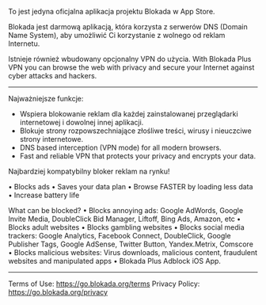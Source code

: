 To jest jedyna oficjalna aplikacja projektu Blokada w App Store.

Blokada jest darmową aplikacją, która korzysta z serwerów DNS (Domain Name System), aby umożliwić Ci korzystanie z wolnego od reklam Internetu.

Istnieje również wbudowany opcjonalny VPN do użycia. With Blokada Plus VPN you can browse the web with privacy and secure your Internet against cyber attacks and hackers.

----

Najważniejsze funkcje:

- Wspiera blokowanie reklam dla każdej zainstalowanej przeglądarki internetowej i dowolnej innej aplikacji.
- Blokuje strony rozpowszechniające złośliwe treści, wirusy i nieuczciwe strony internetowe.
- DNS based interception (VPN mode) for all modern browsers.
- Fast and reliable VPN that protects your privacy and encrypts your data.

Najbardziej kompatybilny bloker reklam na rynku!

• Blocks ads • Saves your data plan • Browse FASTER by loading less data • Increase battery life

What can be blocked? • Blocks annoying ads: Google AdWords, Google Invite Media, DoubleClick Bid Manager, Liftoff, Bing Ads, Amazon, etc • Blocks adult websites • Blocks gambling websites • Blocks social media trackers: Google Analytics, Facebook Connect, DoubleClick, Google Publisher Tags, Google AdSense, Twitter Button, Yandex.Metrix, Comscore • Blocks malicious websites: Virus downloads, malicious content, fraudulent websites and manipulated apps • Blokada Plus Adblock iOS App.

----

Terms of Use: https://go.blokada.org/terms Privacy Policy: https://go.blokada.org/privacy
